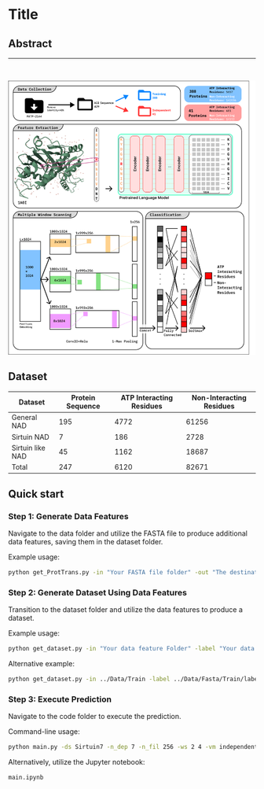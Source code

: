 # Title


## Abstract <a name="abstract"></a>
***

<br>

![workflow](https://github.com/B1607/ATPirP/blob/8dda76bf92fe8127ed4e21a740aa6d02e9298d94/other/Figure.png)
## Dataset <a name="Dataset"></a>

| Dataset            | Protein Sequence | ATP Interacting Residues | Non-Interacting Residues |
|--------------------|------------------|--------------------------|--------------------------|
| General NAD        | 195              | 4772                     | 61256                    |
| Sirtuin NAD        | 7                | 186                      | 2728                     |
| Sirtuin like NAD   | 45               | 1162                     | 18687                    |
| Total              | 247              | 6120                     | 82671                    |


## Quick start <a name="quickstart"></a>

### Step 1: Generate Data Features

Navigate to the data folder and utilize the FASTA file to produce additional data features, saving them in the dataset folder.

Example usage:
```bash
python get_ProtTrans.py -in "Your FASTA file folder" -out "The destination folder of your output"
```

### Step 2: Generate Dataset Using Data Features

Transition to the dataset folder and utilize the data features to produce a dataset.

Example usage:
```bash
python get_dataset.py -in "Your data feature Folder" -label "Your data label Folder" -w "Window Size" -ds "Datatype of your feature" -out "The destination folder of your output"

```
Alternative example:
```bash
python get_dataset.py -in ../Data/Train -label ../Data/Fasta/Train/label -w 7 -ds ".prottrans" -out ./Train
```

### Step 3: Execute Prediction

Navigate to the code folder to execute the prediction.

Command-line usage:
```bash
python main.py -ds Sirtuin7 -n_dep 7 -n_fil 256 -ws 2 4 -vm independent
```
Alternatively, utilize the Jupyter notebook:
```bash
main.ipynb
```

